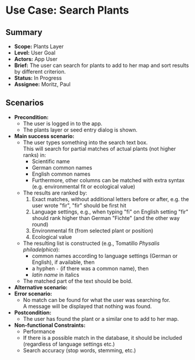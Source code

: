 # Use Case: Search Plants

## Summary

- **Scope:** Plants Layer
- **Level:** User Goal
- **Actors:** App User
- **Brief:** The user can search for plants to add to her map and sort results by different criterion.
- **Status:** In Progress
- **Assignee:** Moritz, Paul

## Scenarios

- **Precondition:**
  - The user is logged in to the app.
  - The plants layer or seed entry dialog is shown.
- **Main success scenario:**
  - The user types something into the search text box.  
    This will search for partial matches of actual plants (not higher ranks) in:
    - Scientific name
    - German common names
    - English common names
    - Furthermore, other columns can be matched with extra syntax (e.g. environmental fit or ecological value)
  - The results are ranked by:
    1. Exact matches, without additional letters before or after, e.g. the user wrote "fir", "fir" should be first hit
    2. Language settings, e.g., when typing "fi" on English setting "fir" should rank higher than German "Fichte"
       (and the other way round)
    3. Environmental fit (from selected plant or position)
    4. Ecological value
  - The resulting list is constructed (e.g., Tomatillo *Physalis philadelphica*):
    - common names according to language settings (German or English), if available, then
    - a hyphen `-` (if there was a common name), then
    - *latin name* in italics
  - The matched part of the text should be bold.
- **Alternative scenario:**
- **Error scenario:**
  - No match can be found for what the user was searching for.  
    A message will be displayed that nothing was found.
- **Postcondition:**
  - The user has found the plant or a similar one to add to her map.
- **Non-functional Constraints:**
  - Performance
  - If there is a possible match in the database, it should be included (regardless of language settings etc.)
  - Search accuracy (stop words, stemming, etc.)
